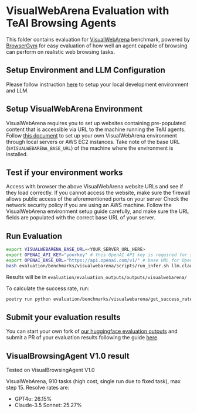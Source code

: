 # VisualWebArena Evaluation with TeAI Browsing Agents

This folder contains evaluation for [VisualWebArena](https://github.com/web-arena-x/visualwebarena) benchmark, powered by [BrowserGym](https://github.com/ServiceNow/BrowserGym) for easy evaluation of how well an agent capable of browsing can perform on realistic web browsing tasks.

## Setup Environment and LLM Configuration

Please follow instruction [here](../../README.md#setup) to setup your local development environment and LLM.

## Setup VisualWebArena Environment

VisualWebArena requires you to set up websites containing pre-populated content that is accessible via URL to the machine running the TeAI agents.
Follow [this document](https://github.com/web-arena-x/visualwebarena/blob/main/environment_docker/README.md) to set up your own VisualWebArena environment through local servers or AWS EC2 instances.
Take note of the base URL (`$VISUALWEBARENA_BASE_URL`) of the machine where the environment is installed.

## Test if your environment works

Access with browser the above VisualWebArena website URLs and see if they load correctly.
If you cannot access the website, make sure the firewall allows public access of the aforementioned ports on your server
Check the network security policy if you are using an AWS machine.
Follow the VisualWebArena environment setup guide carefully, and make sure the URL fields are populated with the correct base URL of your server.

## Run Evaluation

```bash
export VISUALWEBARENA_BASE_URL=<YOUR_SERVER_URL_HERE>
export OPENAI_API_KEY="yourkey" # this OpenAI API key is required for some visualWebArena validators that utilize LLMs
export OPENAI_BASE_URL="https://api.openai.com/v1/" # base URL for OpenAI model used for VisualWebArena evaluation
bash evaluation/benchmarks/visualwebarena/scripts/run_infer.sh llm.claude HEAD VisualBrowsingAgent
```

Results will be in `evaluation/evaluation_outputs/outputs/visualwebarena/`

To calculate the success rate, run:

```sh
poetry run python evaluation/benchmarks/visualwebarena/get_success_rate.py evaluation/evaluation_outputs/outputs/visualwebarena/SOME_AGENT/EXP_NAME/output.jsonl
```

## Submit your evaluation results

You can start your own fork of [our huggingface evaluation outputs](https://huggingface.co/spaces/TeAI/evaluation) and submit a PR of your evaluation results following the guide [here](https://huggingface.co/docs/hub/en/repositories-pull-requests-discussions#pull-requests-and-discussions).

## VisualBrowsingAgent V1.0 result

Tested on VisualBrowsingAgent V1.0

VisualWebArena, 910 tasks (high cost, single run due to fixed task), max step 15. Resolve rates are:

- GPT4o: 26.15%
- Claude-3.5 Sonnet: 25.27%
